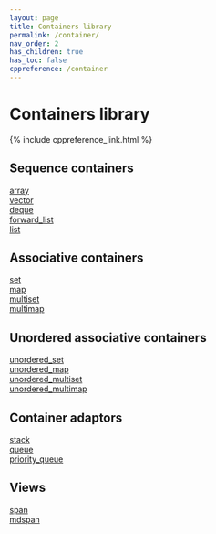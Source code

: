 ```yaml
---
layout: page
title: Containers library
permalink: /container/
nav_order: 2
has_children: true
has_toc: false
cppreference: /container
---
```


<style>
p {
    padding: 0px;
    margin: 0px;
}
</style>

# Containers library

{% include cppreference_link.html %}

## <a id="sequence"></a> Sequence containers

[array](array.md)

[vector](vector.md)

[deque](deque.md)

[forward_list](forward_list.md)

[list](list.md)

## <a id="associative"></a> Associative containers

[set](set.md)

[map](map.md)

[multiset](multiset.md)

[multimap](multimap.md)

## <a id="unordered-associative"></a> Unordered associative containers

[unordered_set](unordered_set.md)

[unordered_map](unordered_map.md)

[unordered_multiset](unordered_multiset.md)

[unordered_multimap](unordered_multimap.md)

## <a id="adaptors"></a> Container adaptors

[stack](stack.md)

[queue](queue.md)

[priority_queue](priority_queue.md)

## <a id="views"></a> Views

[span](span.md)

[mdspan](mdspan.md)
